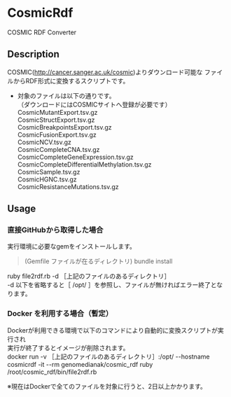 # CosmicRdf

COSMIC RDF Converter

## Description
COSMIC(http://cancer.sanger.ac.uk/cosmic)よりダウンロード可能な
ファイルからRDF形式に変換するスクリプトです。

- 対象のファイルは以下の通りです。  
 （ダウンロードにはCOSMICサイトへ登録が必要です）  
  CosmicMutantExport.tsv.gz  
  CosmicStructExport.tsv.gz  
  CosmicBreakpointsExport.tsv.gz  
  CosmicFusionExport.tsv.gz  
  CosmicNCV.tsv.gz  
  CosmicCompleteCNA.tsv.gz  
  CosmicCompleteGeneExpression.tsv.gz  
  CosmicCompleteDifferentialMethylation.tsv.gz  
  CosmicSample.tsv.gz  
  CosmicHGNC.tsv.gz  
  CosmicResistanceMutations.tsv.gz  

## Usage

### 直接GitHubから取得した場合
実行環境に必要なgemをインストールします。  
>(Gemfile ファイルが在るディレクトリ) bundle install  
  
ruby file2rdf.rb -d ［上記のファイルのあるディレクトリ］  
 -d 以下を省略すると［ /opt/ ］を参照し、ファイルが無ければエラー終了となります。  
  
### Docker を利用する場合（暫定）  
  Dockerが利用できる環境で以下のコマンドにより自動的に変換スクリプトが実行され  
  実行が終了するとイメージが削除されます。  
docker run -v ［上記のファイルのあるディレクトリ］:/opt/ --hostname cosmicrdf -it --rm genomedianak/cosmic_rdf ruby /root/cosmic_rdf/bin/file2rdf.rb  

※現在はDockerで全てのファイルを対象に行うと、2日以上かかります。  
  
